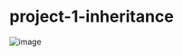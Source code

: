 # project-1-inheritance

![image](https://github.com/user-attachments/assets/cc02cc82-cc16-47ff-96f7-71c701450e10)


